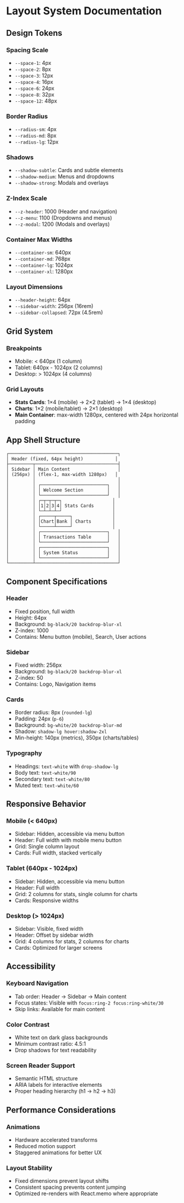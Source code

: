 # Layout System Documentation

## Design Tokens

### Spacing Scale
- `--space-1`: 4px
- `--space-2`: 8px  
- `--space-3`: 12px
- `--space-4`: 16px
- `--space-6`: 24px
- `--space-8`: 32px
- `--space-12`: 48px

### Border Radius
- `--radius-sm`: 4px
- `--radius-md`: 8px
- `--radius-lg`: 12px

### Shadows
- `--shadow-subtle`: Cards and subtle elements
- `--shadow-medium`: Menus and dropdowns
- `--shadow-strong`: Modals and overlays

### Z-Index Scale
- `--z-header`: 1000 (Header and navigation)
- `--z-menu`: 1100 (Dropdowns and menus)
- `--z-modal`: 1200 (Modals and overlays)

### Container Max Widths
- `--container-sm`: 640px
- `--container-md`: 768px
- `--container-lg`: 1024px
- `--container-xl`: 1280px

### Layout Dimensions
- `--header-height`: 64px
- `--sidebar-width`: 256px (16rem)
- `--sidebar-collapsed`: 72px (4.5rem)

## Grid System

### Breakpoints
- Mobile: < 640px (1 column)
- Tablet: 640px - 1024px (2 columns)
- Desktop: > 1024px (4 columns)

### Grid Layouts
- **Stats Cards**: 1×4 (mobile) → 2×2 (tablet) → 1×4 (desktop)
- **Charts**: 1×2 (mobile/tablet) → 2×1 (desktop)
- **Main Container**: max-width 1280px, centered with 24px horizontal padding

## App Shell Structure

```
┌─────────────────────────────────────────┐
│ Header (fixed, 64px height)            │
├─────────┬───────────────────────────────┤
│ Sidebar │ Main Content                  │
│ (256px) │ (flex-1, max-width 1280px)   │
│         │                               │
│         │ ┌─────────────────────────┐   │
│         │ │ Welcome Section         │   │
│         │ └─────────────────────────┘   │
│         │ ┌─┬─┬─┬─┐                   │
│         │ │1│2│3│4│ Stats Cards       │
│         │ └─┴─┴─┴─┘                   │
│         │ ┌─────┬─────┐               │
│         │ │Chart│Bank │ Charts        │
│         │ └─────┴─────┘               │
│         │ ┌─────────────────────────┐   │
│         │ │ Transactions Table      │   │
│         │ └─────────────────────────┘   │
│         │ ┌─────────────────────────┐   │
│         │ │ System Status           │   │
│         │ └─────────────────────────┘   │
└─────────┴───────────────────────────────┘
```

## Component Specifications

### Header
- Fixed position, full width
- Height: 64px
- Background: `bg-black/20 backdrop-blur-xl`
- Z-index: 1000
- Contains: Menu button (mobile), Search, User actions

### Sidebar
- Fixed width: 256px
- Background: `bg-black/20 backdrop-blur-xl`
- Z-index: 50
- Contains: Logo, Navigation items

### Cards
- Border radius: 8px (`rounded-lg`)
- Padding: 24px (`p-6`)
- Background: `bg-white/20 backdrop-blur-md`
- Shadow: `shadow-lg hover:shadow-2xl`
- Min-height: 140px (metrics), 350px (charts/tables)

### Typography
- Headings: `text-white` with `drop-shadow-lg`
- Body text: `text-white/90`
- Secondary text: `text-white/80`
- Muted text: `text-white/60`

## Responsive Behavior

### Mobile (< 640px)
- Sidebar: Hidden, accessible via menu button
- Header: Full width with mobile menu button
- Grid: Single column layout
- Cards: Full width, stacked vertically

### Tablet (640px - 1024px)
- Sidebar: Hidden, accessible via menu button
- Header: Full width
- Grid: 2 columns for stats, single column for charts
- Cards: Responsive widths

### Desktop (> 1024px)
- Sidebar: Visible, fixed width
- Header: Offset by sidebar width
- Grid: 4 columns for stats, 2 columns for charts
- Cards: Optimized for larger screens

## Accessibility

### Keyboard Navigation
- Tab order: Header → Sidebar → Main content
- Focus states: Visible with `focus:ring-2 focus:ring-white/30`
- Skip links: Available for main content

### Color Contrast
- White text on dark glass backgrounds
- Minimum contrast ratio: 4.5:1
- Drop shadows for text readability

### Screen Reader Support
- Semantic HTML structure
- ARIA labels for interactive elements
- Proper heading hierarchy (h1 → h2 → h3)

## Performance Considerations

### Animations
- Hardware accelerated transforms
- Reduced motion support
- Staggered animations for better UX

### Layout Stability
- Fixed dimensions prevent layout shifts
- Consistent spacing prevents content jumping
- Optimized re-renders with React.memo where appropriate
